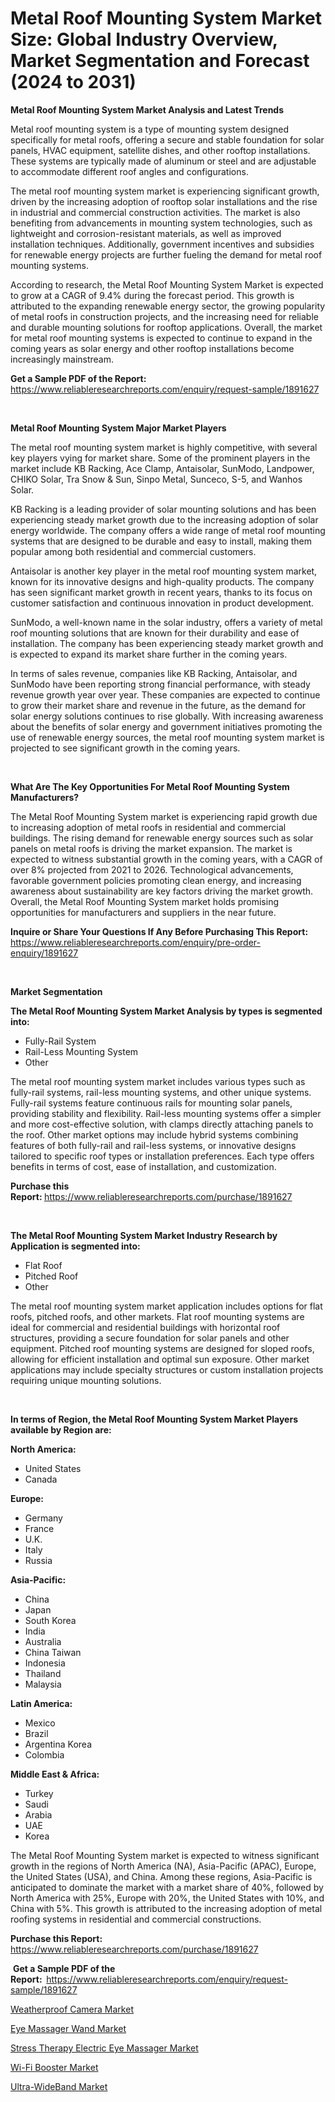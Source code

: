 <p><h1>Metal Roof Mounting System Market Size: Global Industry Overview, Market Segmentation and Forecast (2024 to 2031)</h1></p><p><strong>Metal Roof Mounting System Market Analysis and Latest Trends</strong></p>
<p><p>Metal roof mounting system is a type of mounting system designed specifically for metal roofs, offering a secure and stable foundation for solar panels, HVAC equipment, satellite dishes, and other rooftop installations. These systems are typically made of aluminum or steel and are adjustable to accommodate different roof angles and configurations.</p><p>The metal roof mounting system market is experiencing significant growth, driven by the increasing adoption of rooftop solar installations and the rise in industrial and commercial construction activities. The market is also benefiting from advancements in mounting system technologies, such as lightweight and corrosion-resistant materials, as well as improved installation techniques. Additionally, government incentives and subsidies for renewable energy projects are further fueling the demand for metal roof mounting systems.</p><p>According to research, the Metal Roof Mounting System Market is expected to grow at a CAGR of 9.4% during the forecast period. This growth is attributed to the expanding renewable energy sector, the growing popularity of metal roofs in construction projects, and the increasing need for reliable and durable mounting solutions for rooftop applications. Overall, the market for metal roof mounting systems is expected to continue to expand in the coming years as solar energy and other rooftop installations become increasingly mainstream.</p></p>
<p><strong>Get a Sample PDF of the Report:&nbsp;</strong> <a href="https://www.reliableresearchreports.com/enquiry/request-sample/1891627">https://www.reliableresearchreports.com/enquiry/request-sample/1891627</a></p>
<p>&nbsp;</p>
<p><strong>Metal Roof Mounting System Major Market Players</strong></p>
<p><p>The metal roof mounting system market is highly competitive, with several key players vying for market share. Some of the prominent players in the market include KB Racking, Ace Clamp, Antaisolar, SunModo, Landpower, CHIKO Solar, Tra Snow & Sun, Sinpo Metal, Sunceco, S-5, and Wanhos Solar.</p><p>KB Racking is a leading provider of solar mounting solutions and has been experiencing steady market growth due to the increasing adoption of solar energy worldwide. The company offers a wide range of metal roof mounting systems that are designed to be durable and easy to install, making them popular among both residential and commercial customers.</p><p>Antaisolar is another key player in the metal roof mounting system market, known for its innovative designs and high-quality products. The company has seen significant market growth in recent years, thanks to its focus on customer satisfaction and continuous innovation in product development.</p><p>SunModo, a well-known name in the solar industry, offers a variety of metal roof mounting solutions that are known for their durability and ease of installation. The company has been experiencing steady market growth and is expected to expand its market share further in the coming years.</p><p>In terms of sales revenue, companies like KB Racking, Antaisolar, and SunModo have been reporting strong financial performance, with steady revenue growth year over year. These companies are expected to continue to grow their market share and revenue in the future, as the demand for solar energy solutions continues to rise globally. With increasing awareness about the benefits of solar energy and government initiatives promoting the use of renewable energy sources, the metal roof mounting system market is projected to see significant growth in the coming years.</p></p>
<p>&nbsp;</p>
<p><strong>What Are The Key Opportunities For Metal Roof Mounting System Manufacturers?</strong></p>
<p><p>The Metal Roof Mounting System market is experiencing rapid growth due to increasing adoption of metal roofs in residential and commercial buildings. The rising demand for renewable energy sources such as solar panels on metal roofs is driving the market expansion. The market is expected to witness substantial growth in the coming years, with a CAGR of over 8% projected from 2021 to 2026. Technological advancements, favorable government policies promoting clean energy, and increasing awareness about sustainability are key factors driving the market growth. Overall, the Metal Roof Mounting System market holds promising opportunities for manufacturers and suppliers in the near future.</p></p>
<p><strong>Inquire or Share Your Questions If Any Before Purchasing This Report:</strong> <a href="https://www.reliableresearchreports.com/enquiry/pre-order-enquiry/1891627">https://www.reliableresearchreports.com/enquiry/pre-order-enquiry/1891627</a></p>
<p>&nbsp;</p>
<p><strong>Market Segmentation</strong></p>
<p><strong>The Metal Roof Mounting System Market Analysis by types is segmented into:</strong></p>
<p><ul><li>Fully-Rail System</li><li>Rail-Less Mounting System</li><li>Other</li></ul></p>
<p><p>The metal roof mounting system market includes various types such as fully-rail systems, rail-less mounting systems, and other unique systems. Fully-rail systems feature continuous rails for mounting solar panels, providing stability and flexibility. Rail-less mounting systems offer a simpler and more cost-effective solution, with clamps directly attaching panels to the roof. Other market options may include hybrid systems combining features of both fully-rail and rail-less systems, or innovative designs tailored to specific roof types or installation preferences. Each type offers benefits in terms of cost, ease of installation, and customization.</p></p>
<p><strong>Purchase this Report:&nbsp;</strong><a href="https://www.reliableresearchreports.com/purchase/1891627">https://www.reliableresearchreports.com/purchase/1891627</a></p>
<p>&nbsp;</p>
<p><strong>The Metal Roof Mounting System Market Industry Research by Application is segmented into:</strong></p>
<p><ul><li>Flat Roof</li><li>Pitched Roof</li><li>Other</li></ul></p>
<p><p>The metal roof mounting system market application includes options for flat roofs, pitched roofs, and other markets. Flat roof mounting systems are ideal for commercial and residential buildings with horizontal roof structures, providing a secure foundation for solar panels and other equipment. Pitched roof mounting systems are designed for sloped roofs, allowing for efficient installation and optimal sun exposure. Other market applications may include specialty structures or custom installation projects requiring unique mounting solutions.</p></p>
<p>&nbsp;</p>
<p><strong>In terms of Region, the Metal Roof Mounting System Market Players available by Region are:</strong></p>
<p>
    <p> <strong> North America: </strong>
        <ul>
            <li>United States</li>
            <li>Canada</li>
        </ul>
        </p> 
    <p> <strong> Europe: </strong>
        <ul>
            <li>Germany</li>
            <li>France</li>
            <li>U.K.</li>
            <li>Italy</li>
            <li>Russia</li>
        </ul>
        </p> 
    <p> <strong> Asia-Pacific: </strong>
        <ul>
            <li>China</li>
            <li>Japan</li>
            <li>South Korea</li>
            <li>India</li>
            <li>Australia</li>
            <li>China Taiwan</li>
            <li>Indonesia</li>
            <li>Thailand</li>
            <li>Malaysia</li>
        </ul>
        </p> 
    <p> <strong> Latin America: </strong>
        <ul>
            <li>Mexico</li>
            <li>Brazil</li>
            <li>Argentina Korea</li>
            <li>Colombia</li>
        </ul>
        </p> 
    <p> <strong> Middle East & Africa: </strong>
        <ul>
            <li>Turkey</li>
            <li>Saudi</li>
            <li>Arabia</li>
            <li>UAE</li>
            <li>Korea</li>
        </ul>
    </p>
    </p>
<p><p>The Metal Roof Mounting System market is expected to witness significant growth in the regions of North America (NA), Asia-Pacific (APAC), Europe, the United States (USA), and China. Among these regions, Asia-Pacific is anticipated to dominate the market with a market share of 40%, followed by North America with 25%, Europe with 20%, the United States with 10%, and China with 5%. This growth is attributed to the increasing adoption of metal roofing systems in residential and commercial constructions.</p></p>
<p><strong>Purchase this Report: </strong><a href="https://www.reliableresearchreports.com/purchase/1891627">https://www.reliableresearchreports.com/purchase/1891627</a></p>
<p>&nbsp;<strong>Get a Sample PDF of the Report:&nbsp;&nbsp;</strong><a href="https://www.reliableresearchreports.com/enquiry/request-sample/1891627">https://www.reliableresearchreports.com/enquiry/request-sample/1891627</a></p>
<p><strong></strong></p>
<p><p><a href="https://picayune-night-cbd.notion.site/Weatherproof-Camera-Market-Centers-on-Aspects-such-as-Market-Growth-Market-Share-Market-Opportunit-2b62c3361bb748aba84dd65580341e46">Weatherproof Camera Market</a></p><p><a href="https://view.publitas.com/reportprime-1/eye-massager-wand-market-with-the-goal-of-estimating-the-market-size-and-future-growth-potential-of-various-market-segments-based-on-component-applications-end-user-and-region/">Eye Massager Wand Market</a></p><p><a href="https://view.publitas.com/reportprime-1/stress-therapy-electric-eye-massager-market-size-furnishes-valuable-information-encompassing-market-share-market-trends-and-projections-spanning-from-2024-to-2031/">Stress Therapy Electric Eye Massager Market</a></p><p><a href="https://funky-papaya-cf4.notion.site/Wi-Fi-Booster-Market-Size-Growth-Outlook-from-2024-to-2031-projecting-at-Market-s-Trends-Analysis--43ce24b893bc420d908c82e5e1e8aa33">Wi-Fi Booster Market</a></p><p><a href="https://butternut-bug-553.notion.site/Insights-into-Ultra-WideBand-Market-Size-Analysing-Market-Share-Trends-and-Growth-from-2024-to-20-fe332a180a514adb9558f2d81f4b3e02">Ultra-WideBand Market</a></p></p>